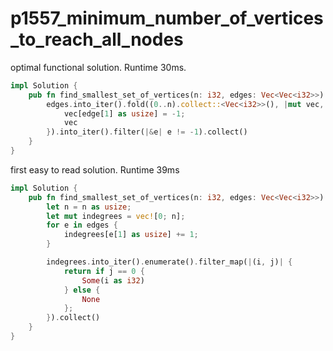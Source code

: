 # p1557_minimum_number_of_vertices_to_reach_all_nodes

optimal functional solution. Runtime 30ms.

```rust
impl Solution {
    pub fn find_smallest_set_of_vertices(n: i32, edges: Vec<Vec<i32>>) -> Vec<i32> {
        edges.into_iter().fold((0..n).collect::<Vec<i32>>(), |mut vec, edge| {
            vec[edge[1] as usize] = -1;
            vec
        }).into_iter().filter(|&e| e != -1).collect()
    }
}
```

first easy to read solution. Runtime 39ms

```rust
impl Solution {
    pub fn find_smallest_set_of_vertices(n: i32, edges: Vec<Vec<i32>>) -> Vec<i32> {
        let n = n as usize;
        let mut indegrees = vec![0; n];
        for e in edges {
            indegrees[e[1] as usize] += 1;
        }

        indegrees.into_iter().enumerate().filter_map(|(i, j)| {
            return if j == 0 {
                Some(i as i32)
            } else {
                None
            };
        }).collect()
    }
}
```

